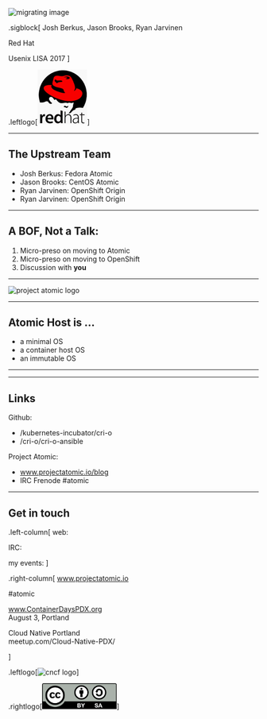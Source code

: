 
![migrating image](migrating-image.png)

.sigblock[
Josh Berkus, Jason Brooks, Ryan Jarvinen

Red Hat

Usenix LISA 2017
]

.leftlogo[![cncf logo](red_hat_dingbat.png)]

---

## The Upstream Team

* Josh Berkus: Fedora Atomic
* Jason Brooks: CentOS Atomic
* Ryan Jarvinen: OpenShift Origin
* Ryan Jarvinen: OpenShift Origin

---

## A BOF, Not a Talk:

1. Micro-preso on moving to Atomic
2. Micro-preso on moving to OpenShift
3. Discussion with **you**

---

![project atomic logo]()

---

## Atomic Host is ...

* a minimal OS
* a container host OS
* an immutable OS

---



---

## Links

Github:

* /kubernetes-incubator/cri-o
* /cri-o/cri-o-ansible

Project Atomic:

* www.projectatomic.io/blog
* IRC Frenode #atomic

---

## Get in touch

.left-column[
web:

IRC:

my events:
]

.right-column[
www.projectatomic.io

\#atomic

www.ContainerDaysPDX.org<br />
August 3, Portland

Cloud Native Portland<br />
meetup.com/Cloud-Native-PDX/

]

.leftlogo[![cncf logo](cncf_small.png)]

.rightlogo[![cc by sa](by-sa.png)]
